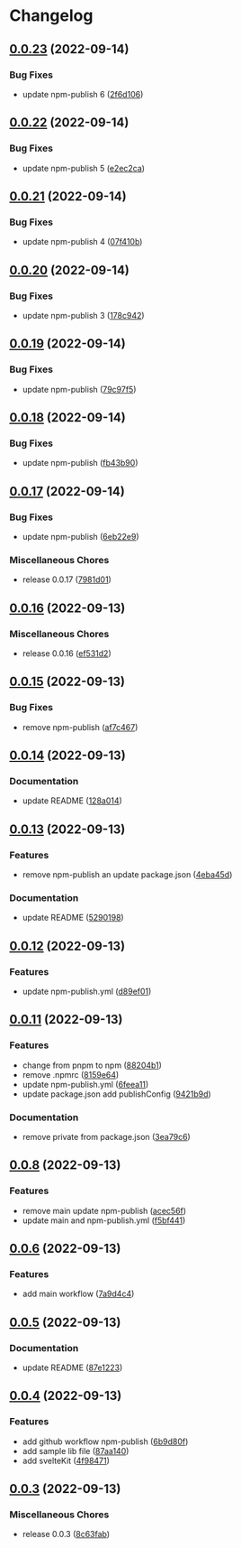 # Changelog

## [0.0.23](https://github.com/shinokada/release-please-example/compare/v0.0.22...v0.0.23) (2022-09-14)


### Bug Fixes

* update npm-publish 6 ([2f6d106](https://github.com/shinokada/release-please-example/commit/2f6d10688b1fba03804f843935778b98749985f3))

## [0.0.22](https://github.com/shinokada/release-please-example/compare/v0.0.21...v0.0.22) (2022-09-14)


### Bug Fixes

* update npm-publish 5 ([e2ec2ca](https://github.com/shinokada/release-please-example/commit/e2ec2ca11366d943409e5a2ec95ae557d1e12d26))

## [0.0.21](https://github.com/shinokada/release-please-example/compare/v0.0.20...v0.0.21) (2022-09-14)


### Bug Fixes

* update npm-publish 4 ([07f410b](https://github.com/shinokada/release-please-example/commit/07f410b99918da78f5b3b3ac1355084092a256e0))

## [0.0.20](https://github.com/shinokada/release-please-example/compare/v0.0.19...v0.0.20) (2022-09-14)


### Bug Fixes

* update npm-publish 3 ([178c942](https://github.com/shinokada/release-please-example/commit/178c942e737ab940310a518270486e0d56c57a97))

## [0.0.19](https://github.com/shinokada/release-please-example/compare/v0.0.18...v0.0.19) (2022-09-14)


### Bug Fixes

* update npm-publish ([79c97f5](https://github.com/shinokada/release-please-example/commit/79c97f5eefd986d7f4dcca04bddf5f0bdd474081))

## [0.0.18](https://github.com/shinokada/release-please-example/compare/v0.0.17...v0.0.18) (2022-09-14)


### Bug Fixes

* update npm-publish ([fb43b90](https://github.com/shinokada/release-please-example/commit/fb43b90997b692bc9ad1a64e287bab838c041796))

## [0.0.17](https://github.com/shinokada/release-please-example/compare/v0.0.16...v0.0.17) (2022-09-14)


### Bug Fixes

* update npm-publish ([6eb22e9](https://github.com/shinokada/release-please-example/commit/6eb22e9c6f8fdc114ba51acd9cfb7d6ca08d8fc2))


### Miscellaneous Chores

* release 0.0.17 ([7981d01](https://github.com/shinokada/release-please-example/commit/7981d01c490e76893967d07787a4681776545767))

## [0.0.16](https://github.com/shinokada/release-please-example/compare/v0.0.15...v0.0.16) (2022-09-13)


### Miscellaneous Chores

* release 0.0.16 ([ef531d2](https://github.com/shinokada/release-please-example/commit/ef531d276a55bc715758f31eacf0f9b9b354efd1))

## [0.0.15](https://github.com/shinokada/release-please-example/compare/v0.0.14...v0.0.15) (2022-09-13)


### Bug Fixes

* remove npm-publish ([af7c467](https://github.com/shinokada/release-please-example/commit/af7c4672cb551897950b98d45f2d9d94ed51a80f))

## [0.0.14](https://github.com/shinokada/release-please-example/compare/v0.0.13...v0.0.14) (2022-09-13)


### Documentation

* update README ([128a014](https://github.com/shinokada/release-please-example/commit/128a014619aa0bdfd531a6c34a917fba260d6335))

## [0.0.13](https://github.com/shinokada/release-please-example/compare/v0.0.12...v0.0.13) (2022-09-13)


### Features

* remove npm-publish an update package.json ([4eba45d](https://github.com/shinokada/release-please-example/commit/4eba45d20c6279064c0010115e1e99859e99d758))


### Documentation

* update README ([5290198](https://github.com/shinokada/release-please-example/commit/5290198c3075cdbe1c1d62e3c65e679bfb0277f6))

## [0.0.12](https://github.com/shinokada/release-please-example/compare/v0.0.11...v0.0.12) (2022-09-13)


### Features

* update npm-publish.yml ([d89ef01](https://github.com/shinokada/release-please-example/commit/d89ef0157c356ec7908fb6436927ab0f1e6e3351))

## [0.0.11](https://github.com/shinokada/release-please-example/compare/v0.0.8...v0.0.11) (2022-09-13)


### Features

* change from pnpm to npm ([88204b1](https://github.com/shinokada/release-please-example/commit/88204b1ee277258923257b72f5befc90b9dae7da))
* remove .npmrc ([8159e64](https://github.com/shinokada/release-please-example/commit/8159e64d7f0864eec38adb5d4394001eee5cf151))
* update npm-publish.yml ([6feea11](https://github.com/shinokada/release-please-example/commit/6feea111525ca79e9b4cc000b8879a4b1bfb170a))
* update package.json add publishConfig ([9421b9d](https://github.com/shinokada/release-please-example/commit/9421b9d0117ac355924cf537a92933ab5937d3b8))


### Documentation

* remove private from package.json ([3ea79c6](https://github.com/shinokada/release-please-example/commit/3ea79c6f8e2d2153562a55c5cfb4c0774529672e))

## [0.0.8](https://github.com/shinokada/release-please-example/compare/v0.0.6...v0.0.8) (2022-09-13)


### Features

* remove main update npm-publish ([acec56f](https://github.com/shinokada/release-please-example/commit/acec56f2583159eccb53613c3ad1c93884563702))
* update main and npm-publish.yml ([f5bf441](https://github.com/shinokada/release-please-example/commit/f5bf44108d935e4da06bab0891fdf9558f50710b))

## [0.0.6](https://github.com/shinokada/release-please-example/compare/v0.0.5...v0.0.6) (2022-09-13)


### Features

* add main workflow ([7a9d4c4](https://github.com/shinokada/release-please-example/commit/7a9d4c478a2d0400dd5ec1d9537c32b690428391))

## [0.0.5](https://github.com/shinokada/release-please-example/compare/v0.0.4...v0.0.5) (2022-09-13)


### Documentation

* update README ([87e1223](https://github.com/shinokada/release-please-example/commit/87e12234fcd03effe19dd2d7f92f06bd0e42d35d))

## [0.0.4](https://github.com/shinokada/release-please-example/compare/v0.0.3...v0.0.4) (2022-09-13)


### Features

* add github workflow npm-publish ([6b9d80f](https://github.com/shinokada/release-please-example/commit/6b9d80fe9ba24c9a94f8d1a092b19bbb4ba48e84))
* add sample lib file ([87aa140](https://github.com/shinokada/release-please-example/commit/87aa140d7b605554d8bcb2f78c05196f22d0d165))
* add svelteKit ([4f98471](https://github.com/shinokada/release-please-example/commit/4f98471ffcdf74055e27e4325d43f9e1ba719914))

## [0.0.3](https://github.com/shinokada/release-please-example/compare/v0.0.2...v0.0.3) (2022-09-13)


### Miscellaneous Chores

* release 0.0.3 ([8c63fab](https://github.com/shinokada/release-please-example/commit/8c63fabaf2174840d6726477e38a648948fc09af))
